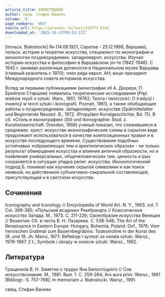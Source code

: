 ```yaml
---
article_title: БЯЛОСТОЦКИЙ
author: свящ. Стефан Ванеян
volume: '6'
page_numbers: '463'
source_url: https://pravenc.ru/text/153773.html
downloaded_at: '2025-10-13T09:53:17Z'
---
```


[польск. Białostocki] Ян (14.08.1921, Саратов - 25.12.1988, Варшава), польск. историк и теоретик искусства, специалист по иконографии и иконологии позднесредневек. западноевроп. искусства. Изучал историю искусства и философию в Варшавском ун-те (1942-1946). С 1945 г. занимал различные должности в Национальном музее Варшавы (главный хранитель с 1970); член ряда европ. АН; вице-президент Международного совета историков искусства.

Вслед за первыми публикациями (монографии об А. Дюрере, П. Брейгеле Старшем) появились теоретические исследования (Pięć wieków mysli о sztuki. Wars., 1951, 19762; Teoria i twоrczość: О tradycji i inwencji w teorii sztuki i ikonografii. Poznań, 1961), а также обобщающие работы о позднесредневек. западноевроп. искусстве (Spätmittelalter und Beginnende Neuzeit. B., 1972. (Propyläen Kunstgeschichte; Bd. 7)). В сб. «Стиль и иконография» (Stil und Ikonographie: Stud. z. Kunstwissenschaft. Dresden, 1966) ученый показал, что сложившиеся в средневек. христ. искусстве иконографические схемы в скрытом виде продолжают использоваться в качестве композиционных правил и в искусстве последующего времени. Существование подобных устойчивых «обрамляющих тем и архетипических образов» - не только результат обмирщения искусства и влияния античной образности, но и появления универсальных, общечеловеческих тем, ценность к-рых сохраняется в ситуации упадка религ. искусства. Иконологический подход Б. понимал как изучение скрытой символики и как поиск неявной, но действенной субъективно-сакральной составляющей, присутствующей и в светском искусстве.

## Сочинения

Iconography and Iconology // Encyclopedia of World Art. N. Y., 1963. vol. 7. Сol. 369-385; «Польский всадник» Рембрандта // Классическое искусство Запада. M., 1973. С. 211-226; Своеобразие искусства Венеции // Византия: Сб. в честь В. Н. Лазарева. С. 538-546; The Art of the Renaissance in Eastern Europe: Hungary, Bohemia, Poland. Oxf., 1976; Vom heroischen Grabmal zum Bauernbegräbnis: Todesmotive in der Kunst des 18. und 19. Jh. Mainz, 1977; Refleksje i syntezi ze swiata sztuki. Warsz., 1978-1987. 2 t.; Symbole i obrazy w swiecie sztuki. Warsz., 1982.

## Литература

Гращенков В. Н. Заметки о трудах Яна Бялостоцкого // Сов. искусствознание. М., 1981. Вып. 1. С. 259-264; Ars aura prior. Warsz., 1981 [Bibliogr.: S. 757-768]; In memoriam J. Białostocki. Warsz., 1991.

свящ. Стефан Ванеян

